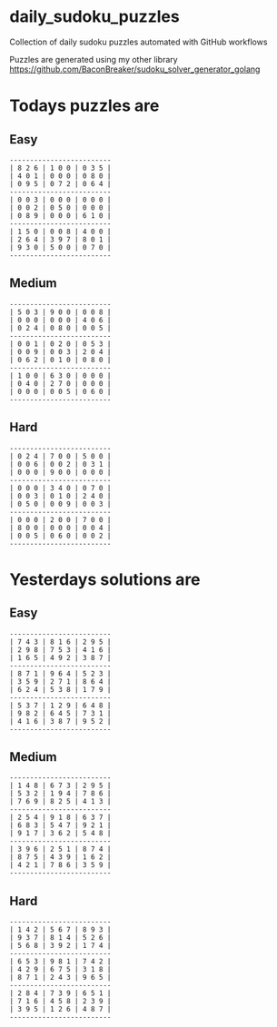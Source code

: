 
# daily_sudoku_puzzles 

Collection of daily sudoku puzzles automated with GitHub workflows 

Puzzles are generated using my other library https://github.com/BaconBreaker/sudoku_solver_generator_golang 
 

# Todays puzzles are 

## Easy 

```
-------------------------
| 8 2 6 | 1 0 0 | 0 3 5 | 
| 4 0 1 | 0 0 0 | 0 8 0 | 
| 0 9 5 | 0 7 2 | 0 6 4 | 
-------------------------
| 0 0 3 | 0 0 0 | 0 0 0 | 
| 0 0 2 | 0 5 0 | 0 0 0 | 
| 0 8 9 | 0 0 0 | 6 1 0 | 
-------------------------
| 1 5 0 | 0 0 8 | 4 0 0 | 
| 2 6 4 | 3 9 7 | 8 0 1 | 
| 9 3 0 | 5 0 0 | 0 7 0 | 
-------------------------
```
## Medium 

```
-------------------------
| 5 0 3 | 9 0 0 | 0 0 8 | 
| 0 0 0 | 0 0 0 | 4 0 6 | 
| 0 2 4 | 0 8 0 | 0 0 5 | 
-------------------------
| 0 0 1 | 0 2 0 | 0 5 3 | 
| 0 0 9 | 0 0 3 | 2 0 4 | 
| 0 6 2 | 0 1 0 | 0 8 0 | 
-------------------------
| 1 0 0 | 6 3 0 | 0 0 0 | 
| 0 4 0 | 2 7 0 | 0 0 0 | 
| 0 0 0 | 0 0 5 | 0 6 0 | 
-------------------------
```
## Hard 

```
-------------------------
| 0 2 4 | 7 0 0 | 5 0 0 | 
| 0 0 6 | 0 0 2 | 0 3 1 | 
| 0 0 0 | 9 0 0 | 0 0 0 | 
-------------------------
| 0 0 0 | 3 4 0 | 0 7 0 | 
| 0 0 3 | 0 1 0 | 2 4 0 | 
| 0 5 0 | 0 0 9 | 0 0 3 | 
-------------------------
| 0 0 0 | 2 0 0 | 7 0 0 | 
| 8 0 0 | 0 0 0 | 0 0 4 | 
| 0 0 5 | 0 6 0 | 0 0 2 | 
-------------------------
```
# Yesterdays solutions are 

## Easy 

```
-------------------------
| 7 4 3 | 8 1 6 | 2 9 5 | 
| 2 9 8 | 7 5 3 | 4 1 6 | 
| 1 6 5 | 4 9 2 | 3 8 7 | 
-------------------------
| 8 7 1 | 9 6 4 | 5 2 3 | 
| 3 5 9 | 2 7 1 | 8 6 4 | 
| 6 2 4 | 5 3 8 | 1 7 9 | 
-------------------------
| 5 3 7 | 1 2 9 | 6 4 8 | 
| 9 8 2 | 6 4 5 | 7 3 1 | 
| 4 1 6 | 3 8 7 | 9 5 2 | 
-------------------------
```
## Medium 

```
-------------------------
| 1 4 8 | 6 7 3 | 2 9 5 | 
| 5 3 2 | 1 9 4 | 7 8 6 | 
| 7 6 9 | 8 2 5 | 4 1 3 | 
-------------------------
| 2 5 4 | 9 1 8 | 6 3 7 | 
| 6 8 3 | 5 4 7 | 9 2 1 | 
| 9 1 7 | 3 6 2 | 5 4 8 | 
-------------------------
| 3 9 6 | 2 5 1 | 8 7 4 | 
| 8 7 5 | 4 3 9 | 1 6 2 | 
| 4 2 1 | 7 8 6 | 3 5 9 | 
-------------------------
```
## Hard 

```
-------------------------
| 1 4 2 | 5 6 7 | 8 9 3 | 
| 9 3 7 | 8 1 4 | 5 2 6 | 
| 5 6 8 | 3 9 2 | 1 7 4 | 
-------------------------
| 6 5 3 | 9 8 1 | 7 4 2 | 
| 4 2 9 | 6 7 5 | 3 1 8 | 
| 8 7 1 | 2 4 3 | 9 6 5 | 
-------------------------
| 2 8 4 | 7 3 9 | 6 5 1 | 
| 7 1 6 | 4 5 8 | 2 3 9 | 
| 3 9 5 | 1 2 6 | 4 8 7 | 
-------------------------
```
